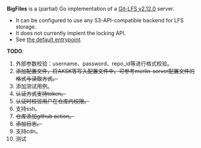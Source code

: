 **BigFiles** is a (partial) Go implementation of a [Git-LFS
v2.12.0](https://github.com/git-lfs/git-lfs/tree/v2.12.0/docs/api) server.

- It can be configured to use any S3-API-compatible backend for LFS storage.
- It does not currently implent the locking API.
- See [the default entrypoint](BigFiles/main.go).


**TODO**:

1. 外部参数校验：username、password、repo_id等进行格式校验。
2. ~~添加配置文件，将AKSK等写入配置文件中。可参考merlin-server配置文件的格式与读取方式。~~
3. 添加测试用例。
4. ~~认证方式支持token。~~
5. ~~认证时校验用户在仓库内权限。~~
6. 支持ssh。
7. ~~仓库添加github action。~~
8. ~~添加日志。~~
9. 支持cdn。
10. 测试
